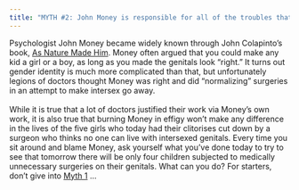 ```yaml
---
title: "MYTH #2: John Money is responsible for all of the troubles that have befallen intersexed people"
---
```


Psychologist John Money became widely known through John Colapinto&#8217;s book, [As Nature Made Him][1]. Money often argued that you could make any kid a girl or a boy, as long as you made the genitals look &#8220;right.&#8221; It turns out gender identity is much more complicated than that, but unfortunately legions of doctors thought Money was right and did &#8220;normalizing&#8221; surgeries in an attempt to make intersex go away.<br><br>While it is true that a lot of doctors justified their work via Money&#8217;s own work, it is also true that burning Money in effigy won&#8217;t make any difference in the lives of the five girls who today had their clitorises cut down by a surgeon who thinks no one can live with intersexed genitals. Every time you sit around and blame Money, ask yourself what you&#8217;ve done today to try to see that tomorrow there will be only four children subjected to medically unnecessary surgeries on their genitals. What can you do? For starters, don&#8217;t give into [Myth 1][2] &#8230;

 [1]: /books/colapinto
 [2]: /faq/ten_myths/potent